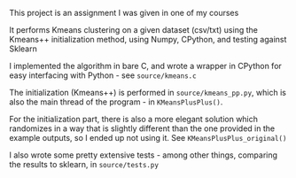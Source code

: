 This project is an assignment I was given in one of my courses

It performs Kmeans clustering on a given dataset (csv/txt) using the Kmeans++ initialization method, using Numpy, CPython, and testing against Sklearn

I implemented the algorithm in bare C, and wrote a wrapper in CPython for easy interfacing with Python - see `source/kmeans.c`

The initialization (Kmeans++) is performed in `source/kmeans_pp.py`, which is also the main thread of the program - in `KMeansPlusPlus()`.

For the initialization part, there is also a more elegant solution which randomizes in a way that is slightly different than the one provided in the example outputs, so I ended up not using it. See `KMeansPlusPlus_original()`

I also wrote some pretty extensive tests - among other things, comparing the results to sklearn, in `source/tests.py`

